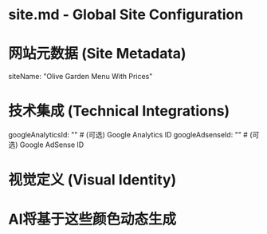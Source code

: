 # site.md - Global Site Configuration

# 网站元数据 (Site Metadata)

siteName: "Olive Garden Menu With Prices"

# 技术集成 (Technical Integrations)

googleAnalyticsId: ""  # (可选) Google Analytics ID
googleAdsenseId: "" # (可选) Google AdSense ID

# 视觉定义 (Visual Identity)

# AI将基于这些颜色动态生成<style>标签中的CSS变量

colors:
primary: "#FFC0CB"    # 主色调
secondary: "#4A4A4A"  # 次色调
background: "#FFFFFF" # 背景色
text_primary: "#121212" # 主要文字颜色
text_secondary: "#5A5A5A" # 次要文字颜色
accent: "#FF69B4"      # 强调色 (例如: 按钮)

# 全局导航 (Global Navigation)

# 用于生成统一的页眉和页脚

navigation:

- header
    - text: "Olive Garden Menu 2025"
      submenu:
        - text: "Olive Garden Drink Menu 2025"
          url: "/menu/"
        - text: "Olive Garden Lunch Menu 2025"
          url: "/menu/"
        - text: "Olive Garden Dinner Menu 2025"
          url: "/menu/"
        - text: "Olive Garden Dessert Menu 2025"
          url: "/menu/"
        - text: "Olive Garden Catering Menu 2025"
          url: "/menu/"
        - text: "Olive Garden Kids Menu 2025"
          url: "/menu/"
        - text: "Olive Garden Pasta Menu 2025"
          url: "/menu/"
        - text: "Olive Garden Soup Menu 2025"
          url: "/menu/"
        - text: "Nutrition & Allergen Menu 2025"
          url: "/menu/"
    - text: "Olive Garden Specials"
      url: "/about/"    
    - text: "Happy Hours 2025"
      url: "/about/"  
    - text: "Coupons"
      url: "/about/"  
    - text: "Holiday Hours 2025"
      url: "/about/"  
    - text: "App"
      url: "/about/"
- footer
    - text: "This website is not affiliated with, sponsored by, or endorsed by Olive Garden. All trademarks, names, and logos belong to their respective owners. For official information, visit the official Olive Garden website."
    - text: "© 2025 Olive Garden Menu"
    - text: "Contact Us"
      url: "/contact_us"
    - text: "Privacy Policy"
      url: "/privacy_policy"
    - text: "Terms of Service"
      url: "/terms_of_service"
